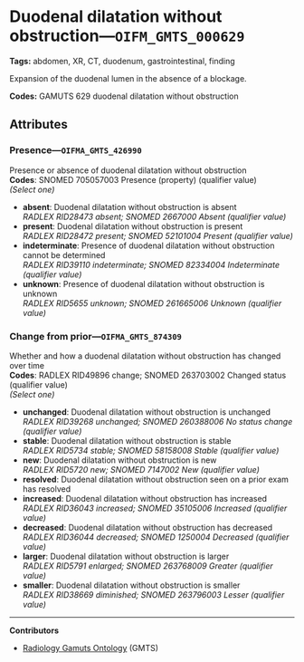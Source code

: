 # Duodenal dilatation without obstruction—`OIFM_GMTS_000629`

**Tags:** abdomen, XR, CT, duodenum, gastrointestinal, finding

Expansion of the duodenal lumen in the absence of a blockage.

**Codes:** GAMUTS 629 duodenal dilatation without obstruction

## Attributes

### Presence—`OIFMA_GMTS_426990`

Presence or absence of duodenal dilatation without obstruction  
**Codes**: SNOMED 705057003 Presence (property) (qualifier value)  
*(Select one)*

- **absent**: Duodenal dilatation without obstruction is absent  
_RADLEX RID28473 absent; SNOMED 2667000 Absent (qualifier value)_
- **present**: Duodenal dilatation without obstruction is present  
_RADLEX RID28472 present; SNOMED 52101004 Present (qualifier value)_
- **indeterminate**: Presence of duodenal dilatation without obstruction cannot be determined  
_RADLEX RID39110 indeterminate; SNOMED 82334004 Indeterminate (qualifier value)_
- **unknown**: Presence of duodenal dilatation without obstruction is unknown  
_RADLEX RID5655 unknown; SNOMED 261665006 Unknown (qualifier value)_

### Change from prior—`OIFMA_GMTS_874309`

Whether and how a duodenal dilatation without obstruction has changed over time  
**Codes**: RADLEX RID49896 change; SNOMED 263703002 Changed status (qualifier value)  
*(Select one)*

- **unchanged**: Duodenal dilatation without obstruction is unchanged  
_RADLEX RID39268 unchanged; SNOMED 260388006 No status change (qualifier value)_
- **stable**: Duodenal dilatation without obstruction is stable  
_RADLEX RID5734 stable; SNOMED 58158008 Stable (qualifier value)_
- **new**: Duodenal dilatation without obstruction is new  
_RADLEX RID5720 new; SNOMED 7147002 New (qualifier value)_
- **resolved**: Duodenal dilatation without obstruction seen on a prior exam has resolved  
- **increased**: Duodenal dilatation without obstruction has increased  
_RADLEX RID36043 increased; SNOMED 35105006 Increased (qualifier value)_
- **decreased**: Duodenal dilatation without obstruction has decreased  
_RADLEX RID36044 decreased; SNOMED 1250004 Decreased (qualifier value)_
- **larger**: Duodenal dilatation without obstruction is larger  
_RADLEX RID5791 enlarged; SNOMED 263768009 Greater (qualifier value)_
- **smaller**: Duodenal dilatation without obstruction is smaller  
_RADLEX RID38669 diminished; SNOMED 263796003 Lesser (qualifier value)_

---

**Contributors**

- [Radiology Gamuts Ontology](https://gamuts.net/) (GMTS)